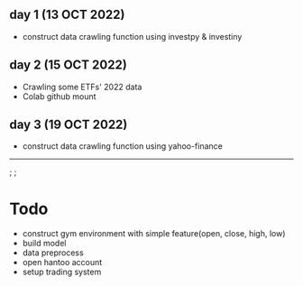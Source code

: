 ## day 1 (13 OCT 2022)
* construct data crawling function using investpy & investiny 

## day 2 (15 OCT 2022)
* Crawling some ETFs' 2022 data 
* Colab github mount

## day 3 (19 OCT 2022)
* construct data crawling function using yahoo-finance




------
;
;
# Todo 
* construct gym environment with simple feature(open, close, high, low)
* build model 
* data preprocess 
* open hantoo account 
* setup trading system 
